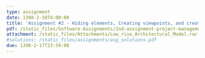 ```yaml
---
type: assignment
date: 1398-2-10T4:00:00
title: 'Assignment #2 - Hiding elements, Creating viewpoints, and creating animation in Navisworks'
pdf: /static_files/Software-Assignments/2nd-assignment-project-management.pdf
attachment: /static_files/Attachments/Low_rise_Architectural_Model.rar
#solutions: /static_files/assignments/asg_solutions.pdf
due: 1398-2-17T23:59:00
---
```


